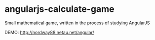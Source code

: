 # angularjs-calculate-game
Small mathematical game, written in the process of studying AngularJS

DEMO: http://nordway88.netau.net/angular/
